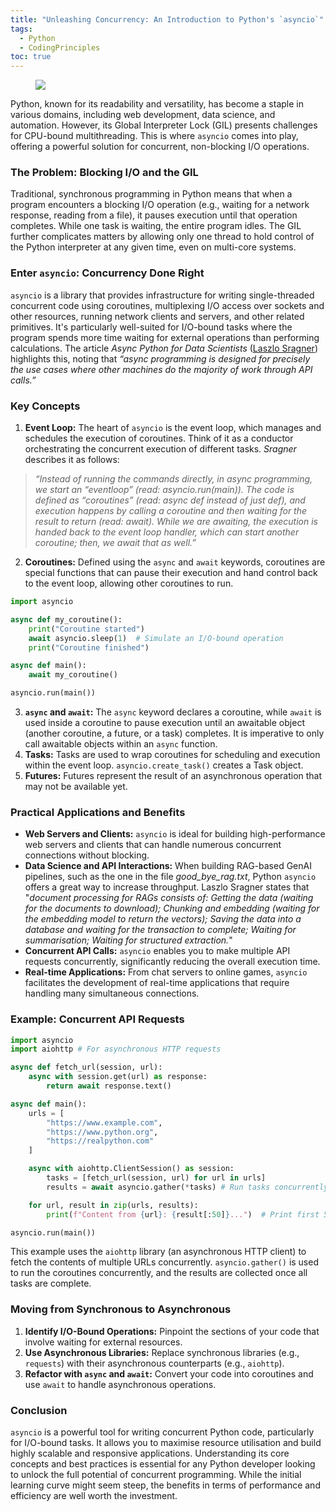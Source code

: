 ```yaml
---
title: "Unleashing Concurrency: An Introduction to Python's `asyncio`"
tags:
  - Python
  - CodingPrinciples
toc: true
---
```


<figure>
	<a href=""><img src="https://i.imgur.com/71flryM.jpeg"></a>
</figure>

Python, known for its readability and versatility, has become a staple in various domains, including web development, data science, and automation. However, its Global Interpreter Lock (GIL) presents challenges for CPU-bound multithreading. This is where `asyncio` comes into play, offering a powerful solution for concurrent, non-blocking I/O operations.

### The Problem: Blocking I/O and the GIL

Traditional, synchronous programming in Python means that when a program encounters a blocking I/O operation (e.g., waiting for a network response, reading from a file), it pauses execution until that operation completes. While one task is waiting, the entire program idles. The GIL further complicates matters by allowing only one thread to hold control of the Python interpreter at any given time, even on multi-core systems.

### Enter `asyncio`: Concurrency Done Right

`asyncio` is a library that provides infrastructure for writing single-threaded concurrent code using coroutines, multiplexing I/O access over sockets and other resources, running network clients and servers, and other related primitives. It's particularly well-suited for I/O-bound tasks where the program spends more time waiting for external operations than performing calculations. The article *Async Python for Data Scientists* ([Laszlo Sragner](https://laszlo.substack.com/p/async-python-for-data-scientists)) highlights this, noting that *“async programming is designed for precisely the use cases where other machines do the majority of work through API calls.”*

### Key Concepts

1. **Event Loop:** The heart of `asyncio` is the event loop, which manages and schedules the execution of coroutines. Think of it as a conductor orchestrating the concurrent execution of different tasks. *Sragner* describes it as follows:
> *“Instead of running the commands directly, in async programming, we start an “eventloop” (read: asyncio.run(main)). The code is defined as “coroutines” (read: async def instead of just def), and execution happens by calling a coroutine and then waiting for the result to return (read: await). While we are awaiting, the execution is handed back to the event loop handler, which can start another coroutine; then, we await that as well.”*
2. **Coroutines:** Defined using the `async` and `await` keywords, coroutines are special functions that can pause their execution and hand control back to the event loop, allowing other coroutines to run.

```python
import asyncio

async def my_coroutine():
    print("Coroutine started")
    await asyncio.sleep(1)  # Simulate an I/O-bound operation
    print("Coroutine finished")

async def main():
    await my_coroutine()

asyncio.run(main())
```

3. **`async` and `await`:** The `async` keyword declares a coroutine, while `await` is used inside a coroutine to pause execution until an awaitable object (another coroutine, a future, or a task) completes. It is imperative to only call awaitable objects within an `async` function.
4. **Tasks:** Tasks are used to wrap coroutines for scheduling and execution within the event loop. `asyncio.create_task()` creates a Task object.
5. **Futures:** Futures represent the result of an asynchronous operation that may not be available yet.

### Practical Applications and Benefits

* **Web Servers and Clients:** `asyncio` is ideal for building high-performance web servers and clients that can handle numerous concurrent connections without blocking.
* **Data Science and API Interactions:** When building RAG-based GenAI pipelines, such as the one in the file *good\_bye\_rag.txt*, Python `asyncio` offers a great way to increase throughput. Laszlo Sragner states that "*document processing for RAGs consists of: Getting the data (waiting for the documents to download); Chunking and embedding (waiting for the embedding model to return the vectors); Saving the data into a database and waiting for the transaction to complete; Waiting for summarisation; Waiting for structured extraction.*"
* **Concurrent API Calls:** `asyncio` enables you to make multiple API requests concurrently, significantly reducing the overall execution time.
* **Real-time Applications:** From chat servers to online games, `asyncio` facilitates the development of real-time applications that require handling many simultaneous connections.


### Example: Concurrent API Requests

```python
import asyncio
import aiohttp # For asynchronous HTTP requests

async def fetch_url(session, url):
    async with session.get(url) as response:
        return await response.text()

async def main():
    urls = [
        "https://www.example.com",
        "https://www.python.org",
        "https://realpython.com"
    ]

    async with aiohttp.ClientSession() as session:
        tasks = [fetch_url(session, url) for url in urls]
        results = await asyncio.gather(*tasks) # Run tasks concurrently

    for url, result in zip(urls, results):
        print(f"Content from {url}: {result[:50]}...")  # Print first 50 chars

asyncio.run(main())
```

This example uses the `aiohttp` library (an asynchronous HTTP client) to fetch the contents of multiple URLs concurrently. `asyncio.gather()` is used to run the coroutines concurrently, and the results are collected once all tasks are complete.

### Moving from Synchronous to Asynchronous

1. **Identify I/O-Bound Operations:** Pinpoint the sections of your code that involve waiting for external resources.
2. **Use Asynchronous Libraries:** Replace synchronous libraries (e.g., `requests`) with their asynchronous counterparts (e.g., `aiohttp`).
3. **Refactor with `async` and `await`:** Convert your code into coroutines and use `await` to handle asynchronous operations.

### Conclusion

`asyncio` is a powerful tool for writing concurrent Python code, particularly for I/O-bound tasks. It allows you to maximise resource utilisation and build highly scalable and responsive applications. Understanding its core concepts and best practices is essential for any Python developer looking to unlock the full potential of concurrent programming. While the initial learning curve might seem steep, the benefits in terms of performance and efficiency are well worth the investment.

